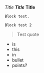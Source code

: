 *Title*
***Title***
**Title**



<pre><code>Block test.
</code></pre>

`Block test 2`

> Test quote

- is
- this
- in
- bullet
- points?

